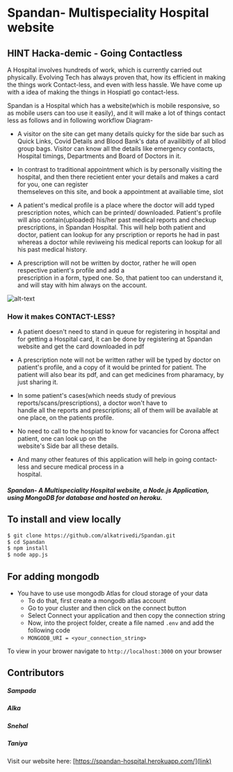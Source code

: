 # Spandan- Multispeciality Hospital website

## HINT Hacka-demic - Going Contactless

A Hospital involves hundreds of work, which is currently carried out physically. Evolving Tech has always proven that, how its efficient in making the things work Contact-less, and even with less hassle. We have come up with a idea of making the things in Hospiatl go contact-less.

Spandan is a Hospital which has a website(which is mobile responsive, so as mobile users can too use it easily), and it will make a lot of things contact less as follows and in following workflow Diagram-

- A visitor on the site can get many details quicky for the side bar such as Quick Links, Covid Details and
  Blood Bank's data of availibitly of all bllod group bags. Visitor can know all the details like emergency contacts, Hospital timings, Departments and Board of Doctors in it.

- In contrast to traditional appointment which is by personally visiting the hospital, and then there recietient
  enter your details and makes a card for you, one can register  
  themseleves on this site, and book a appointment at availiable time, slot

- A patient's medical profile is a place where the doctor will add typed prescription notes, which can be printed/
  downloaded. Patient's profile will also contain(uploaded) his/her past medical reports and checkup prescriptions, in Spandan Hospital. This will help both patient and doctor, patient can lookup for any prscription or reports he had in past whereas a doctor while reviweing his medical reports can lookup for all his past medical history.

- A prescription will not be written by doctor, rather he will open respective patient's profile and add a  
  prescription in a form, typed one. So, that patient too can understand it, and will stay with him always on the account.

![alt-text](https://github.com/alkatrivedi/Spandan/blob/master/spandanWorkflow.jpeg)

### How it makes CONTACT-LESS?

- A patient doesn't need to stand in queue for registering in hospital and for getting a Hospital card, it can be
  done by registering at Spandan website and get the card downloaded in pdf

- A prescription note will not be written rather will be typed by doctor on patient's profile, and a copy of it
  would be printed for patient. The patient will also bear its pdf, and can get medicines from pharamacy, by just sharing it.

- In some patient's cases(which needs study of previous reports/scans/prescriptions), a doctor won't have to  
  handle all the reports and prescriptions; all of them will be available at one place, on the patients profile.

- No need to call to the hospiatl to know for vacancies for Corona affect patient, one can look up on the  
  website's Side bar all these details.
- And many other features of this application will help in going contact-less and secure medical process in a  
  hospital.

##### Spandan- A Multispeciality Hospital website, a Node.js Application, using MongoDB for database and hosted on heroku.

## To install and view locally

```bash
$ git clone https://github.com/alkatrivedi/Spandan.git
$ cd Spandan
$ npm install
$ node app.js
```

## For adding mongodb

- You have to use use mongodb Atlas for cloud storage of your data
  - To do that, first create a mongodb atlas account
  - Go to your cluster and then click on the connect button
  - Select Connect your application and then copy the connection string
  - Now, into the project folder, create a file named `.env` and add the following code
  - `MONGODB_URI = <your_connection_string>`

To view in your brower navigate to `http://localhost:3000` on your browser

## Contributors

##### Sampada

##### Alka

##### Snehal

##### Taniya

Visit our website here:
[https://spandan-hospital.herokuapp.com/](link)
